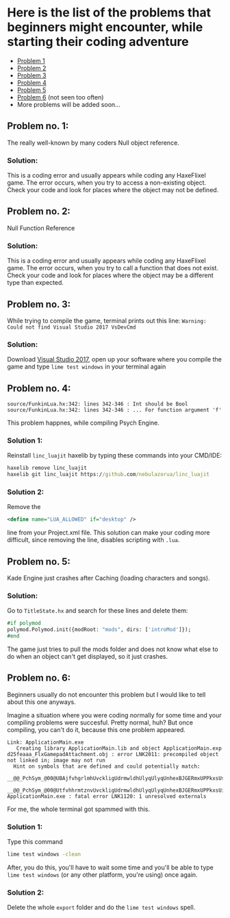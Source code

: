 # Here is the list of the problems that beginners might encounter, while starting their coding adventure
- [Problem 1](#Problem-no-1)
- [Problem 2](#Problem-no-2)
- [Problem 3](#Problem-no-3)
- [Problem 4](#Problem-no-4)
- [Problem 5](#Problem-no-5) 
- [Problem 6](#Problem-no-6) (not seen too often)
- More problems will be added soon...

## Problem no. 1:
The really well-known by many coders Null object reference.
### Solution:
This is a coding error and usually appears while coding any HaxeFlixel game. The error occurs, when you try to access a non-existing object. Check your code and look for places where the object may not be defined.
## Problem no. 2:
Null Function Reference
### Solution:
This is a coding error and usually appears while coding any HaxeFlixel game. The error occurs, when you try to call a function that does not exist. Check your code and look for places where the object may be a different type than expected.
## Problem no. 3:
While trying to compile the game, terminal prints out this line: `Warning: Could not find Visual Studio 2017 VsDevCmd`
### Solution:
Download [Visual Studio 2017](https://docs.microsoft.com/en-us/visualstudio/releasenotes/vs2017-relnotes), open up your software where you compile the game and type `lime test windows` in your terminal again
## Problem no. 4:
```
source/FunkinLua.hx:342: lines 342-346 : Int should be Bool
source/FunkinLua.hx:342: lines 342-346 : ... For function argument 'f'
```
This problem happnes, while compiling Psych Engine.
### Solution 1:
Reinstall `linc_luajit` haxelib by typing these commands into your CMD/IDE:
```cmd
haxelib remove linc_luajit
haxelib git linc_luajit https://github.com/nebulazorua/linc_luajit
```
### Solution 2:
Remove the
```xml
<define name="LUA_ALLOWED" if="desktop" />
```
line from your Project.xml file. This solution can make your coding more difficult, since removing the line, disables scripting with `.lua`.
## Problem no. 5:
Kade Engine just crashes after Caching (loading characters and songs).
### Solution:
Go to `TitleState.hx` and search for these lines and delete them:
```haxe
#if polymod
polymod.Polymod.init({modRoot: "mods", dirs: ['introMod']});
#end
```
The game just tries to pull the mods folder and does not know what else to do when an object can't get displayed, so it just crashes.
## Problem no. 6:
Beginners usually do not encounter this problem but I would like to tell about this one anyways.

Imagine a situation where you were coding normally for some time and your compiling problems were succesful. Pretty normal, huh? But once compiling, you can't do it, because this one problem appeared.
```
Link: ApplicationMain.exe
   Creating library ApplicationMain.lib and object ApplicationMain.exp
d25feaaa_FlxGamepadAttachment.obj : error LNK2011: precompiled object not linked in; image may not run
  Hint on symbols that are defined and could potentially match:
    __@@_PchSym_@00@UBAjfvhgrlmhUvckligUdrmwldhUlyqUlyqUnhexBJGERmxUPPkxsUszcvUscxkkOlyq@linkcdf1840fd92da3dd214ae9e85270d656
    __@@_PchSym_@00@UtfvhhrmtznvUvckligUdrmwldhUlyqUlyqUnhexBJGERmxUPPkxsUifmgrnvUscxkkOlyq@link645799f3ba216bc018f6cbb054c13cce
ApplicationMain.exe : fatal error LNK1120: 1 unresolved externals
```
For me, the whole terminal got spammed with this.
### Solution 1:
Type this command
```cmd
lime test windows -clean
```
After, you do this, you'll have to wait some time and you'll be able to type `lime test windows` (or any other platform, you're using) once again.
### Solution 2:
Delete the whole `export` folder and do the `lime test windows` spell.
